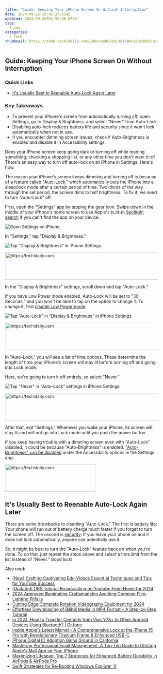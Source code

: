 ```yaml
---
title: "Guide: Keeping Your iPhone Screen On Without Interruption"
date: 2024-09-22T19:41:27.514Z
updated: 2024-09-26T02:59:38.879Z
tags:
  - ios
categories:
  - tech
thumbnail: https://thmb.techidaily.com/1ddec9a0b5a6c3e1804c33a43db9c91ffd9d92f92510209406429341a2fb6bc6.jpg
---
```


## Guide: Keeping Your iPhone Screen On Without Interruption

### Quick Links

* [It's Usually Best to Reenable Auto-Lock Again Later](https://screen-mirroring-recording.techidaily.com/unlock-your-live-feed-free-cam-recording-and-top-picks/)

### Key Takeaways

* To prevent your iPhone's screen from automatically turning off, open Settings, go to Display & Brightness, and select "Never" from Auto-Lock.
* Disabling auto-lock reduces battery life and security since it won't lock automatically when not in use.
* If you encounter dimming screen issues, check if Auto-Brightness is enabled and disable it in Accessibility settings.

 Does your iPhone screen keep going dark or turning off while reading something, checking a shopping list, or any other time you don't want it to? There's an easy way to turn off auto-lock on an iPhone in Settings. Here's how.

 The reason your iPhone's screen keeps dimming and turning off is because of a feature called "Auto-Lock," which automatically puts the iPhone into a sleep/lock mode after a certain period of time. Two-thirds of the way through the set period, the screen dims to half brightness. To fix it, we need to turn "Auto-Lock" off.

 First, open the "Settings" app by tapping the gear icon. Swipe down in the middle of your iPhone's home screen to use Apple's built-in [Spotlight search](https://instagram-video-files.techidaily.com/taking-your-reels-up-a-notch-with-these-top-editors/) if you can't find the app on your device.

![Open Settings on iPhone](https://static1.howtogeekimages.com/wordpress/wp-content/uploads/2020/03/launch_settings_iphone-1.png) 

 In "Settings," tap "Display & Brightness."

![Tap "Display & Brightness" in iPhone Settings.](https://static1.howtogeekimages.com/wordpress/wp-content/uploads/2020/08/tap_display_brightness.png) 

<!-- affiliate ads begin -->
<a href="https://appsumo.8odi.net/c/5597632/2043856/7443" target="_top" id="2043856">
  <img src="//a.impactradius-go.com/display-ad/7443-2043856" border="0" alt="https://techidaily.com" width="728" height="90"/>
</a>
<img height="0" width="0" src="https://appsumo.8odi.net/i/5597632/2043856/7443" style="position:absolute;visibility:hidden;" border="0" />
<!-- affiliate ads end -->

 In the "Display & Brightness" settings, scroll down and tap "Auto-Lock."

 If you have Low Power mode enabled, Auto-Lock will be set to "30 Seconds," and you won't be able to tap on the option to change it. To change it, first [disable Low Power mode](https://fox-cloud.techidaily.com/2024-approved-maximize-video-experience-enable-pip-on-youtube-ios/).

![Tap "Auto-Lock" in "Display & Brightness" in iPhone Settings.](https://static1.howtogeekimages.com/wordpress/wp-content/uploads/2020/08/iphone_tap_auto-lock.png) 

<!-- affiliate ads begin -->
<a href="https://ephamedtechinc.pxf.io/c/5597632/2137204/26400" target="_top" id="2137204">
  <img src="//a.impactradius-go.com/display-ad/26400-2137204" border="0" alt="https://techidaily.com" width="728" height="90"/>
</a>
<img height="0" width="0" src="https://ephamedtechinc.pxf.io/i/5597632/2137204/26400" style="position:absolute;visibility:hidden;" border="0" />
<!-- affiliate ads end -->

 In "Auto-Lock," you will see a list of time options. These determine the length of time your iPhone's screen will stay lit before turning off and going into Lock mode.

 Here, we're going to turn it off entirely, so select "Never."

![Tap "Never" in "Auto-Lock" settings in iPhone Settings.](https://static1.howtogeekimages.com/wordpress/wp-content/uploads/2020/08/iphone_tap_never.png) 

<!-- affiliate ads begin -->
<a href="https://appsumo.8odi.net/c/5597632/2037474/7443" target="_top" id="2037474">
  <img src="//a.impactradius-go.com/display-ad/7443-2037474" border="0" alt="https://techidaily.com" width="728" height="90"/>
</a>
<img height="0" width="0" src="https://appsumo.8odi.net/i/5597632/2037474/7443" style="position:absolute;visibility:hidden;" border="0" />
<!-- affiliate ads end -->

 After that, exit "Settings." Whenever you wake your iPhone, its screen will stay lit and will not go into Lock mode until you push the power button.

 If you keep having trouble with a dimming screen even with "Auto-Lock" disabled, it could be because "Auto-Brightness" is enabled. ["Auto-Brightness" can be disabled](https://instagram-clips.techidaily.com/updated-mastering-instagram-utilizing-search-to-expand-your-filters-for-2024/) under the Accessibility options in the Settings app.

<!-- affiliate ads begin -->
<a href="https://aligracehair.sjv.io/c/5597632/2135370/19272" target="_top" id="2135370">
  <img src="//a.impactradius-go.com/display-ad/19272-2135370" border="0" alt="https://techidaily.com" width="300" height="90"/>
</a>
<img height="0" width="0" src="https://aligracehair.sjv.io/i/5597632/2135370/19272" style="position:absolute;visibility:hidden;" border="0" />
<!-- affiliate ads end -->

##  It's Usually Best to Reenable Auto-Lock Again Later

 There are some drawbacks to disabling "Auto-Lock." The first is [battery life](https://app-tips.techidaily.com/revive-your-ipad-top-3-strategies-to-restore-connectivity-with-itunes/): Your phone will run out of battery charge much faster if you forget to turn the screen off. The second is [security](https://android-transfer.techidaily.com/how-to-transfer-videos-from-lava-blaze-2-to-ipad-drfone-by-drfone-transfer-from-android-transfer-from-android/): If you leave your phone on and it does not lock automatically, anyone can potentially use it.

 So, it might be best to turn the "Auto-Lock" feature back on when you're done. To do that, just repeat the steps above and select a time limit from the list instead of "Never." Good luck!

<ins class="adsbygoogle"
     style="display:block"
     data-ad-format="autorelaxed"
     data-ad-client="ca-pub-7571918770474297"
     data-ad-slot="1223367746"></ins>

<ins class="adsbygoogle"
     style="display:block"
     data-ad-client="ca-pub-7571918770474297"
     data-ad-slot="8358498916"
     data-ad-format="auto"
     data-full-width-responsive="true"></ins>

<span class="atpl-alsoreadstyle">Also read:</span>
<div><ul>
<li><a href="https://youtube-videos.techidaily.com/new-crafting-captivating-edu-videos-essential-techniques-and-tips-for-youtube-success/"><u>[New] Crafting Captivating Edu-Videos Essential Techniques and Tips for YouTube Success</u></a></li>
<li><a href="https://youtube-blog.techidaily.com/ed-obs-tutorial-broadcasting-on-youtube-from-home-for-2024/"><u>[Updated] OBS Tutorial Broadcasting on Youtube From Home for 2024</u></a></li>
<li><a href="https://fox-direct.techidaily.com/2024-approved-illuminating-craftsmanship-avoiding-common-film-lighting-pitfalls/"><u>2024 Approved Illuminating Craftsmanship Avoiding Common Film-Lighting Pitfalls</u></a></li>
<li><a href="https://fox-links.techidaily.com/cutting-edge-complete-rotation-videography-equipment-for-2024/"><u>Cutting Edge Complete Rotation Videography Equipment for 2024</u></a></li>
<li><a href="https://win-able.techidaily.com/effortless-downloading-of-bilibili-media-in-mp4-format-a-step-by-step-tutorial/"><u>Effortless Downloading of Bilibili Media in MP4 Format – A Step-by-Step Tutorial</u></a></li>
<li><a href="https://android-transfer.techidaily.com/in-2024-how-to-transfer-contacts-from-vivo-y78plus-to-other-android-devices-using-bluetooth-drfone-by-drfone-transfer-from-android-transfer-from-android/"><u>In 2024, How to Transfer Contacts from Vivo Y78+ to Other Android Devices Using Bluetooth? | Dr.fone</u></a></li>
<li><a href="https://os-tips.techidaily.com/inside-apples-latest-marvel-a-comprehensive-look-at-the-iphone-15-pro-with-revolutionary-titanium-frame-and-enhanced-usb-c/"><u>Inside Apple's Latest Marvel - A Comprehensive Look at the iPhone 15 Pro with Revolutionary Titanium Frame & Enhanced USB-C</u></a></li>
<li><a href="https://os-tips.techidaily.com/iphone-digital-id-adoption-gains-ground-in-california/"><u>IPhone Digital ID Adoption Gains Ground in California</u></a></li>
<li><a href="https://os-tips.techidaily.com/mastering-professional-email-management-a-top-ten-guide-to-utilizing-apples-mail-app-on-your-iphone/"><u>Mastering Professional Email Management: A Top-Ten Guide to Utilizing Apple's Mail App on Your iPhone</u></a></li>
<li><a href="https://os-tips.techidaily.com/maximizing-lifespan-top-7-strategies-for-enhanced-battery-durability-in-airpods-and-airpods-pro/"><u>Maximizing Lifespan: Top 7 Strategies for Enhanced Battery Durability in AirPods & AirPods Pro</u></a></li>
<li><a href="https://windows11.techidaily.com/swift-strategies-for-re-booting-windows-explorer-11/"><u>Swift Strategies for Re-Booting Windows Explorer 11</u></a></li>
</ul></div>

